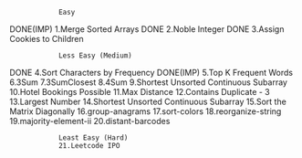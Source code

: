                Easy

DONE(IMP)       1.Merge Sorted Arrays
DONE            2.Noble Integer
DONE            3.Assign Cookies to Children

                Less Easy (Medium)

DONE            4.Sort Characters by Frequency
DONE(IMP)       5.Top K Frequent Words
                6.3Sum
                7.3SumClosest
                8.4Sum
                9.Shortest Unsorted Continuous Subarray
                10.Hotel Bookings Possible
                11.Max Distance
                12.Contains Duplicate - 3
                13.Largest Number
                14.Shortest Unsorted Continuous Subarray
                15.Sort the Matrix Diagonally
                16.group-anagrams
                17.sort-colors
                18.reorganize-string
                19.majority-element-ii
                20.distant-barcodes

                Least Easy (Hard)
                21.Leetcode IPO

